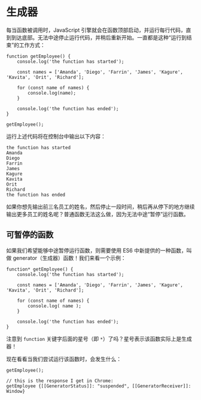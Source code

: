 # 生成器

每当函数被调用时，JavaScript 引擎就会在函数顶部启动，并运行每行代码，直到到达底部。无法中途停止运行代码，并稍后重新开始。一直都是这种“运行到结束”的工作方式：

```
function getEmployee() {
    console.log('the function has started');

    const names = ['Amanda', 'Diego', 'Farrin', 'James', 'Kagure', 'Kavita', 'Orit', 'Richard'];

    for (const name of names) {
        console.log(name);
    }

    console.log('the function has ended');
}

getEmployee();
```

运行上述代码将在控制台中输出以下内容：

```
the function has started
Amanda
Diego
Farrin
James
Kagure
Kavita
Orit
Richard
the function has ended
```

如果你想先输出前三名员工的姓名，然后停止一段时间，稍后再从停下的地方继续输出更多员工的姓名呢？普通函数无法这么做，因为无法中途“暂停”运行函数。
## 可暂停的函数
如果我们希望能够中途暂停运行函数，则需要使用 ES6 中新提供的一种函数，叫做 generator（生成器）函数！我们来看一个示例：

```
function* getEmployee() {
    console.log('the function has started');

    const names = ['Amanda', 'Diego', 'Farrin', 'James', 'Kagure', 'Kavita', 'Orit', 'Richard'];

    for (const name of names) {
        console.log( name );
    }

    console.log('the function has ended');
}
```
注意到 `function` 关键字后面的星号（即 `*`）了吗？星号表示该函数实际上是生成器！

现在看看当我们尝试运行该函数时，会发生什么：

```
getEmployee();

// this is the response I get in Chrome:
getEmployee {[[GeneratorStatus]]: "suspended", [[GeneratorReceiver]]: Window}
```